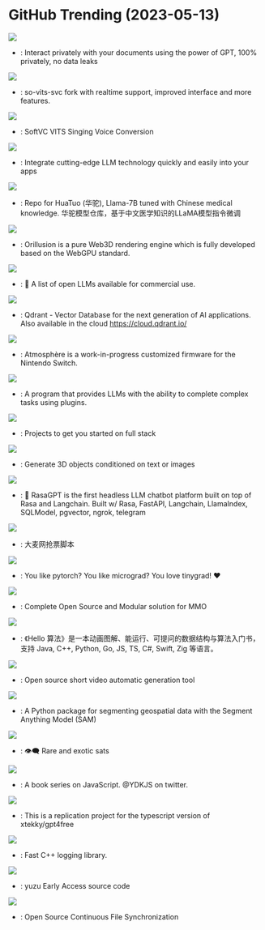 # GitHub Trending (2023-05-13)

![](https://img.shields.io/badge/Python-New%201-green?style=flat-square&logo=appveyor)
- [](https://github.comundefined): Interact privately with your documents using the power of GPT, 100% privately, no data leaks

![](https://img.shields.io/badge/Python-New%20207-green?style=flat-square&logo=appveyor)
- [](https://github.comundefined): so-vits-svc fork with realtime support, improved interface and more features.

![](https://img.shields.io/badge/Python-New%20327-green?style=flat-square&logo=appveyor)
- [](https://github.comundefined): SoftVC VITS Singing Voice Conversion

![](https://img.shields.io/badge/C%23-New%20137-green?style=flat-square&logo=appveyor)
- [](https://github.comundefined): Integrate cutting-edge LLM technology quickly and easily into your apps

![](https://img.shields.io/badge/Python-New%2096-green?style=flat-square&logo=appveyor)
- [](https://github.comundefined): Repo for HuaTuo (华驼), Llama-7B tuned with Chinese medical knowledge. 华驼模型仓库，基于中文医学知识的LLaMA模型指令微调

![](https://img.shields.io/badge/TypeScript-New%20134-green?style=flat-square&logo=appveyor)
- [](https://github.comundefined): Orillusion is a pure Web3D rendering engine which is fully developed based on the WebGPU standard.

![](https://img.shields.io/badge/none-New%20323-green?style=flat-square&logo=appveyor)
- [](https://github.comundefined): 🤖 A list of open LLMs available for commercial use.

![](https://img.shields.io/badge/Rust-New%20170-green?style=flat-square&logo=appveyor)
- [](https://github.comundefined): Qdrant - Vector Database for the next generation of AI applications. Also available in the cloud https://cloud.qdrant.io/

![](https://img.shields.io/badge/C%2B%2B-New%2060-green?style=flat-square&logo=appveyor)
- [](https://github.comundefined): Atmosphère is a work-in-progress customized firmware for the Nintendo Switch.

![](https://img.shields.io/badge/Rust-New%20112-green?style=flat-square&logo=appveyor)
- [](https://github.comundefined): A program that provides LLMs with the ability to complete complex tasks using plugins.

![](https://img.shields.io/badge/none-New%20142-green?style=flat-square&logo=appveyor)
- [](https://github.comundefined): Projects to get you started on full stack

![](https://img.shields.io/badge/Python-New%20287-green?style=flat-square&logo=appveyor)
- [](https://github.comundefined): Generate 3D objects conditioned on text or images

![](https://img.shields.io/badge/Python-New%20114-green?style=flat-square&logo=appveyor)
- [](https://github.comundefined): 💬 RasaGPT is the first headless LLM chatbot platform built on top of Rasa and Langchain. Built w/ Rasa, FastAPI, Langchain, LlamaIndex, SQLModel, pgvector, ngrok, telegram

![](https://img.shields.io/badge/Python-New%2058-green?style=flat-square&logo=appveyor)
- [](https://github.comundefined): 大麦网抢票脚本

![](https://img.shields.io/badge/Python-New%2045-green?style=flat-square&logo=appveyor)
- [](https://github.comundefined): You like pytorch? You like micrograd? You love tinygrad! ❤️

![](https://img.shields.io/badge/C%2B%2B-New%2083-green?style=flat-square&logo=appveyor)
- [](https://github.comundefined): Complete Open Source and Modular solution for MMO

![](https://img.shields.io/badge/Java-New%20147-green?style=flat-square&logo=appveyor)
- [](https://github.comundefined): 《Hello 算法》是一本动画图解、能运行、可提问的数据结构与算法入门书，支持 Java, C++, Python, Go, JS, TS, C#, Swift, Zig 等语言。

![](https://img.shields.io/badge/Python-New%2076-green?style=flat-square&logo=appveyor)
- [](https://github.comundefined): Open source short video automatic generation tool

![](https://img.shields.io/badge/Python-New%2075-green?style=flat-square&logo=appveyor)
- [](https://github.comundefined): A Python package for segmenting geospatial data with the Segment Anything Model (SAM)

![](https://img.shields.io/badge/Rust-New%2032-green?style=flat-square&logo=appveyor)
- [](https://github.comundefined): 👁‍🗨 Rare and exotic sats

![](https://img.shields.io/badge/none-New%2089-green?style=flat-square&logo=appveyor)
- [](https://github.comundefined): A book series on JavaScript. @YDKJS on twitter.

![](https://img.shields.io/badge/TypeScript-New%2060-green?style=flat-square&logo=appveyor)
- [](https://github.comundefined): This is a replication project for the typescript version of xtekky/gpt4free

![](https://img.shields.io/badge/C%2B%2B-New%2045-green?style=flat-square&logo=appveyor)
- [](https://github.comundefined): Fast C++ logging library.

![](https://img.shields.io/badge/C%2B%2B-New%20107-green?style=flat-square&logo=appveyor)
- [](https://github.comundefined): yuzu Early Access source code

![](https://img.shields.io/badge/Go-New%20140-green?style=flat-square&logo=appveyor)
- [](https://github.comundefined): Open Source Continuous File Synchronization

